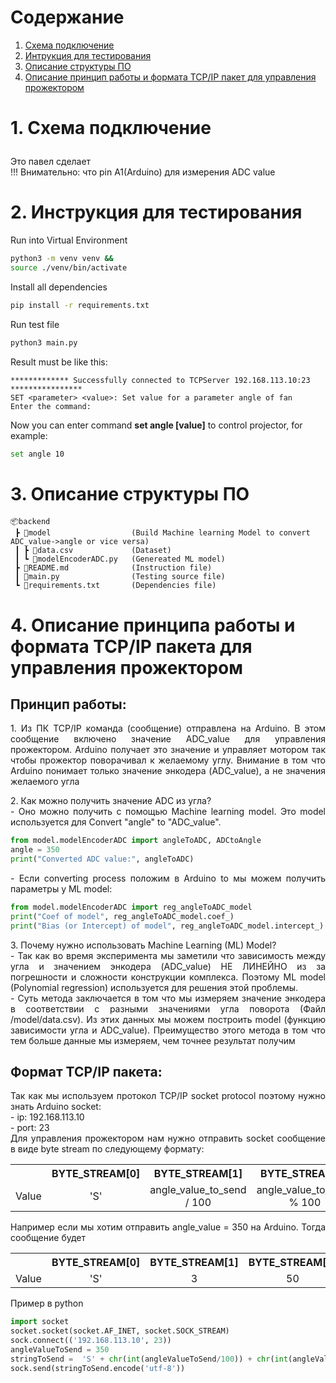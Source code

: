 # Содержание

1. [Схема подключение](#Схема-подключение)
2. [Интрукция для тестирования](#Интрукция-для-тестирования)
3. [Описание структуры ПО](#test-instruction)
4. [Описание принцип работы и формата TCP/IP пакет для управления прожектором](#Описание-принцип-работы)

# <p id="Схема-подключение">1. Схема подключение</p>

Это павел сделает </br>
!!! Внимательно: что pin A1(Arduino) для измерения ADC value

# <p id="Интрукция-для-тестирования"></p>2. Инструкция для тестирования

Run into Virtual Environment

```bash
python3 -m venv venv &&
source ./venv/bin/activate
```

Install all dependencies

```bash
pip install -r requirements.txt
```

Run test file

```bash
python3 main.py
```

Result must be like this:

```
************* Successfully connected to TCPServer 192.168.113.10:23 ****************
SET <parameter> <value>: Set value for a parameter angle of fan
Enter the command:
```

Now you can enter command **set angle [value]** to control projector, for example:

```bash
set angle 10
```

# <p id="structure-description"></p> 3. Описание структуры ПО

```
📦backend
 ┣ 📂model                  (Build Machine learning Model to convert ADC_value->angle or vice versa)
 ┃ ┣ 📜data.csv             (Dataset)
 ┃ ┗ 📜modelEncoderADC.py   (Genereated ML model)
 ┣ 📜README.md              (Instruction file)
 ┃ 📜main.py                (Testing source file)
 ┗ 📜requirements.txt       (Dependencies file)
```

# <p id="Описание-принцип-работы"></p>4. Описание принципа работы и формата TCP/IP пакета для управления прожектором

## Принцип работы:

<p style="text-align:justify" >1. Из ПК TCP/IP команда (сообщение) отправлена на Arduino. В этом сообщение включено значение ADC_value для управления прожектором. Arduino получает это значение и управляет мотором так чтобы прожектор поворачивал к желаемому углу. Внимание в том что Arduino понимает только значение энкодера (ADC_value), а не значения желаемого угла </p>
<p style="text-align:justify" >2. Как можно получить значение ADC из угла? <br> - Оно можно получить с помощью Machine learning model. Это model используется для Convert "angle" to "ADC_value".</p>

```python
from model.modelEncoderADC import angleToADC, ADCtoAngle
angle = 350
print("Converted ADC value:", angleToADC)
```
<p style="text-align:justify" > - Если converting process положим в Arduino to мы можем получить параметры у ML model:</p>

```python
from model.modelEncoderADC import reg_angleToADC_model
print("Coef of model", reg_angleToADC_model.coef_)
print("Bias (or Intercept) of model", reg_angleToADC_model.intercept_)
``` 

<p style="text-align:justify" >3. Почему нужно использовать Machine Learning (ML) Model? <br> - Так как во время эксперимента мы заметили что зависимость между угла и значением энкодера (ADC_value) НЕ ЛИНЕЙНО из за погрешности и сложности конструкции комплекса. Поэтому  ML model (Polynomial regression) используется для решения этой проблемы.  <br> - Суть метода заключается в том что мы измеряем значение энкодера в соответствии с разными значениями угла поворота (Файл /model/data.csv). Из этих данных мы можем построить model (функцию зависимости угла и ADC_value). Преимущество этого метода в том что тем больше данные мы измеряем, чем точнее результат получим</p>


## Формат TCP/IP пакета:

<p style="text-align:justify">Так как мы используем протокол TCP/IP socket protocol поэтому нужно знать Arduino socket: <br>
- ip: 192.168.113.10 <br>
- port: 23 <br>
Для управления прожектором нам нужно отправить socket сообщение в виде byte stream по следующему формату:
<table style="text-align:center">
  <tr>
    <th></th>
    <th>BYTE_STREAM[0]</th>
    <th>BYTE_STREAM[1]</th>
    <th>BYTE_STREAM[2]</th>
    <th>BYTE_STREAM[3]</th>
  </tr>
  <tr>
    <td>Value</td>
    <td>'S'</td>
    <td>angle_value_to_send / 100</td>
    <td>angle_value_to_send % 100</td>
    <td>'E'</td>
  </tr>
</table>
Например если мы хотим отправить angle_value = 350 на Arduino. Тогда сообщение будет 
<table style="text-align:center">
  <tr>
    <th></th>
    <th>BYTE_STREAM[0]</th>
    <th>BYTE_STREAM[1]</th>
    <th>BYTE_STREAM[2]</th>
    <th>BYTE_STREAM[3]</th>
  </tr>
  <tr>
    <td>Value</td>
    <td>'S'</td>
    <td>3</td>
    <td>50</td>
    <td>'E'</td>
  </tr>
</table>

Пример в python

```python
import socket
socket.socket(socket.AF_INET, socket.SOCK_STREAM)
sock.connect(('192.168.113.10', 23))
angleValueToSend = 350
stringToSend =  'S' + chr(int(angleValueToSend/100)) + chr(int(angleValueToSend%100)) + 'E'
sock.send(stringToSend.encode('utf-8'))
```
